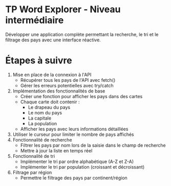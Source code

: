 # TP Word Explorer - Niveau intermédiaire

Développer une application complète permettant la recherche, le tri et le filtrage des pays avec une interface réactive.

# Étapes à suivre
1. Mise en place de la connexion à l'API
   - Récupérer tous les pays de l'API avec fetch()
   - Gérer les erreurs potentielles avec try/catch
2. Implémentation des fonctionnalités de base
   - Créer une fonction pour afficher les pays dans des cartes
   - Chaque carte doit contenir :
       - Le drapeau du pays
       - Le nom du pays
       - La capitale
       - La population
   - Afficher les pays avec leurs informations détaillées
3. Utiliser le curseur pour limiter le nombre de pays affichés
4. Fonctionnalité de recherche
   - Filtrer les pays par nom lors de la saisie dans le champ de recherche
   - Mettre à jour la liste en temps réel
5. Fonctionnalité de tri
   - Implémenter le tri par ordre alphabétique (A-Z et Z-A)
   - Implémenter le tri par population (croissant et décroissant)
6. Filtrage par région
   - Permettre le filtrage des pays par continent/région

<a href="https://zupimages.net/viewer.php?id=25/16/xa3p.png"><img src="https://zupimages.net/up/25/16/xa3p.png" alt="" /></a>
